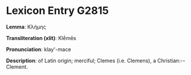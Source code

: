 # Lexicon Entry G2815

**Lemma**: Κλήμης

**Transliteration (xlit)**: Klḗmēs

**Pronunciation**: klay'-mace

**Description**:
of Latin origin; merciful; Clemes (i.e. Clemens), a Christian:--Clement.
